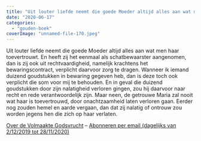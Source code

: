 ```yaml
---
title: "Uit louter liefde neemt die goede Moeder altijd alles aan wat men haar toevertrouwt"
date: "2020-06-17"
categories: 
  - "gouden-boek"
coverImage: "unnamed-file-170.jpeg"
---
```


Uit louter liefde neemt die goede Moeder altijd alles aan wat men haar toevertrouwt. En heeft zij het eenmaal als schatbewaarster aangenomen, dan is zij ook uit rechtvaardigheid, namelijk krachtens het bewaringscontract, verplicht daarvoor zorg te dragen. Wanneer ik iemand duizend goudstukken in bewaring gegeven heb, dan is deze toch ook verplicht die som voor mij te behouden. En in geval die duizend goudstukken door zijn nalatigheid verloren gingen, zou hij daarvoor naar recht en rede verantwoordelijk zijn. Maar neen, de getrouwe Maria zal nooit wat haar is toevertrouwd, door onachtzaamheid laten verloren gaan. Eerder nog zouden hemel en aarde vergaan, dan dat zij nalatig of ontrouw zou worden jegens hen die zich op haar verlaten.

[Over de Volmaakte Godsvrucht](/blog/een-jaar-lang-volmaakte-godsvrucht/) – [Abonneren per email (dagelijks van 2/12/2019 tot 28/11/2020)](http://eepurl.com/9RKvX)
